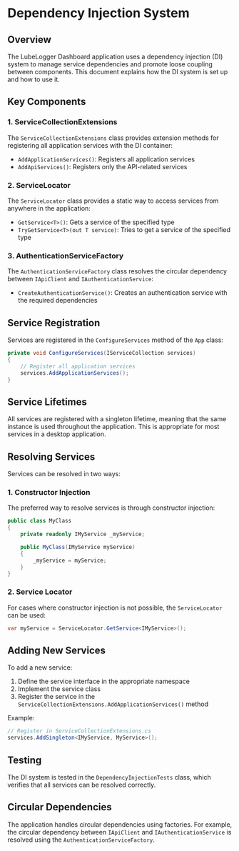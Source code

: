 # Dependency Injection System

## Overview

The LubeLogger Dashboard application uses a dependency injection (DI) system to manage service dependencies and promote loose coupling between components. This document explains how the DI system is set up and how to use it.

## Key Components

### 1. ServiceCollectionExtensions

The `ServiceCollectionExtensions` class provides extension methods for registering all application services with the DI container:

- `AddApplicationServices()`: Registers all application services
- `AddApiServices()`: Registers only the API-related services

### 2. ServiceLocator

The `ServiceLocator` class provides a static way to access services from anywhere in the application:

- `GetService<T>()`: Gets a service of the specified type
- `TryGetService<T>(out T service)`: Tries to get a service of the specified type

### 3. AuthenticationServiceFactory

The `AuthenticationServiceFactory` class resolves the circular dependency between `IApiClient` and `IAuthenticationService`:

- `CreateAuthenticationService()`: Creates an authentication service with the required dependencies

## Service Registration

Services are registered in the `ConfigureServices` method of the `App` class:

```csharp
private void ConfigureServices(IServiceCollection services)
{
    // Register all application services
    services.AddApplicationServices();
}
```

## Service Lifetimes

All services are registered with a singleton lifetime, meaning that the same instance is used throughout the application. This is appropriate for most services in a desktop application.

## Resolving Services

Services can be resolved in two ways:

### 1. Constructor Injection

The preferred way to resolve services is through constructor injection:

```csharp
public class MyClass
{
    private readonly IMyService _myService;

    public MyClass(IMyService myService)
    {
        _myService = myService;
    }
}
```

### 2. Service Locator

For cases where constructor injection is not possible, the `ServiceLocator` can be used:

```csharp
var myService = ServiceLocator.GetService<IMyService>();
```

## Adding New Services

To add a new service:

1. Define the service interface in the appropriate namespace
2. Implement the service class
3. Register the service in the `ServiceCollectionExtensions.AddApplicationServices()` method

Example:

```csharp
// Register in ServiceCollectionExtensions.cs
services.AddSingleton<IMyService, MyService>();
```

## Testing

The DI system is tested in the `DependencyInjectionTests` class, which verifies that all services can be resolved correctly.

## Circular Dependencies

The application handles circular dependencies using factories. For example, the circular dependency between `IApiClient` and `IAuthenticationService` is resolved using the `AuthenticationServiceFactory`.
